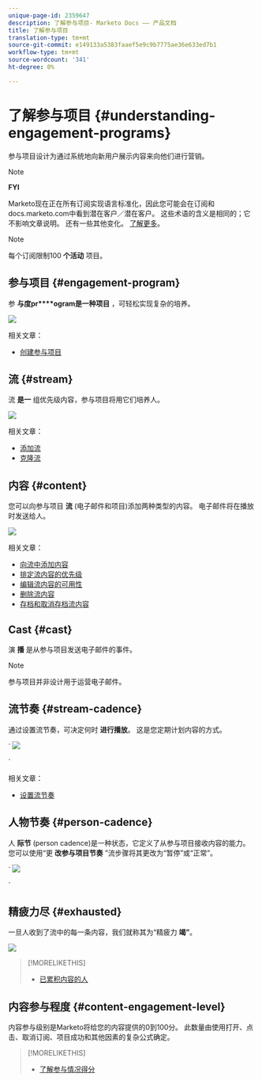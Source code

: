 ```yaml
---
unique-page-id: 2359647
description: 了解参与项目- Marketo Docs —— 产品文档
title: 了解参与项目
translation-type: tm+mt
source-git-commit: e149133a5383faaef5e9c9b7775ae36e633ed7b1
workflow-type: tm+mt
source-wordcount: '341'
ht-degree: 0%

---
```



# 了解参与项目 {#understanding-engagement-programs}

参与项目设计为通过系统地向新用户展示内容来向他们进行营销。

>[!NOTE]
>
>**FYI**
>
>Marketo现在正在所有订阅实现语言标准化，因此您可能会在订阅和docs.marketo.com中看到潜在客户／潜在客户。 这些术语的含义是相同的；它不影响文章说明。 还有一些其他变化。 [了解更多](http://docs.marketo.com/display/DOCS/Updates+to+Marketo+Terminology)。

>[!NOTE]
>
>每个订阅限制100 **个活动** 项目。

## 参与项目 {#engagement-program}

参 **与度pr****ogram是一种项目** ，可轻松实现复杂的培养。

![](assets/image2014-9-15-15-3a24-3a57.png)

相关文章：

* [创建参与项目](create-an-engagement-program.md)

## 流 {#stream}

流 **是一** 组优先级内容，参与项目将用它们培养人。

![](assets/image2014-9-15-15-3a25-3a4.png)

相关文章：

* [添加流](add-a-stream.md)
* [克隆流](../../../../product-docs/email-marketing/drip-nurturing/engagement-program-streams/clone-a-stream.md)

## 内容 {#content}

您可以向参与项目 **流** (电子邮件和项目)添加两种类型的内容。 电子邮件将在播放时发送给人。

![](assets/image2014-9-15-15-3a25-3a18.png)

相关文章：

* [向流中添加内容](add-content-to-a-stream.md)
* [排定流内容的优先级](../../../../product-docs/email-marketing/drip-nurturing/using-stream-content/prioritize-stream-content.md)
* [编辑流内容的可用性](../../../../product-docs/email-marketing/drip-nurturing/using-stream-content/edit-availability-of-stream-content.md)
* [删除流内容](../../../../product-docs/email-marketing/drip-nurturing/using-stream-content/remove-stream-content.md)
* [存档和取消存档流内容](../../../../product-docs/email-marketing/drip-nurturing/using-stream-content/archive-and-unarchive-stream-content.md)

## Cast {#cast}

演 **播** 是从参与项目发送电子邮件的事件。

>[!NOTE]
>
>参与项目并非设计用于运营电子邮件。

## 流节奏 {#stream-cadence}

通过设置流节奏，可决定何时 **进行播放**。 这是您定期计划内容的方式。

` ![](assets/image2014-9-15-15-3a25-3a27.png)

`

相关文章：

* [设置流节奏](../../../../product-docs/email-marketing/drip-nurturing/engagement-program-streams/set-stream-cadence.md)

## 人物节奏 {#person-cadence}

人 **际节** (person cadence)是一种状态，它定义了从参与项目接收内容的能力。 您可以使用“更 **改参与项目节奏** ”流步骤将其更改为“暂停”或“正常”。

` ![](assets/image2014-9-15-15-3a25-3a55.png)

`

## 精疲力尽 {#exhausted}

一旦人收到了流中的每一条内容，我们就称其为“精疲力 **竭”**。

![](assets/image2014-9-15-15-3a26-3a5.png)

>[!MORELIKETHIS]
>
>* [已累积内容的人](../../../../product-docs/email-marketing/drip-nurturing/using-engagement-programs/people-who-have-exhausted-content.md)

>



## 内容参与程度 {#content-engagement-level}

内容参与级别是Marketo将给您的内容提供的0到100分。 此数量由使用打开、点击、取消订阅、项目成功和其他因素的复杂公式确定。

>[!MORELIKETHIS]
>
>* [了解参与情况得分](../../../../product-docs/email-marketing/drip-nurturing/reports-and-notifications/understanding-the-engagement-score.md)

>



